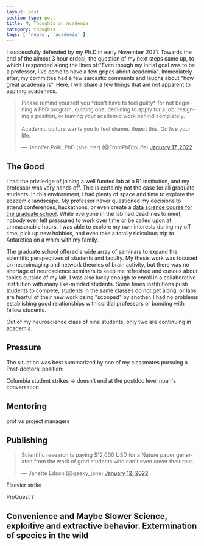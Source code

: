 ```yaml
---
layout: post
section-type: post
title: My Thoughts on Academia
category: thoughts 
tags: [ 'neuro', 'academia' ]
---
```


I successfully defended by my Ph.D in early November 2021. Towards the end of the almost 3 hour ordeal, the question of my next steps came up, to which I responded along the lines of:"Even though my initial goal was to be a professor, I've come to have a few gripes about academia". Immediately after, my committee had a few sarcastic comments and laughs about "how great academia is". Here, I will share a few things that are not apparent to aspiring academics.

<blockquote class="twitter-tweet"><p lang="en" dir="ltr">Please remind yourself you *don&#39;t have to feel guilty* for not beginning a PhD program, quitting one, declining to apply for a job, resigning a position, or leaving your academic work behind completely.<br><br>Academic culture wants you to feel shame. Reject this. Go live your life.</p>&mdash; Jennifer Polk, PhD (she, her) (@FromPhDtoLife) <a href="https://twitter.com/FromPhDtoLife/status/1483110843185340419?ref_src=twsrc%5Etfw">January 17, 2022</a></blockquote> <script async src="https://platform.twitter.com/widgets.js" charset="utf-8"></script>

## The Good
I had the priviledge of joining a well funded lab at a R1 institution, and my professor was very hands off. This is certainly not the case for all graduate students. In this environment, I had plenty of space and time to explore the academic landscape. My professor never questioned my decisions to attend conferences, hackathons, or even create a [data science course for the graduate school](https://wcm-datascibasics.github.io/). While everyone in the lab had deadlines to meet, nobody ever felt pressured to work over time or be called upon at unreasonable hours. I was able to explore my own interests during my off time, pick up new hobbies, and even take a totally ridiculous trip to Antarctica on a whim with my family. 

The graduate school offered a wide array of seminars to expand the scientific perspectives of students and faculty. My thesis work was focused on neuroimaging and network theories of brain activity, but there was no shortage of neuroscience seminars to keep me refreshed and curious about topics outside of my lab. I was also lucky enough to enroll in a collaborative institution with many like-minded students. Some times institutions push students to compete, students in the same classes do not get along, or labs are fearful of their new work being "scooped" by another. I had no problems establishing good relationships with cordial professors or bonding with fellow students. 

Out of my neuroscience class of nine students, only two are continuing in academia.


## Pressure
The situation was best summarized by one of my classmates pursuing a Post-doctoral position: 

Columbia student strikes -> doesn't end at the postdoc level
noah's conversation

## Mentoring
prof vs project managers

## Publishing
<blockquote class="twitter-tweet"><p lang="en" dir="ltr">Scientific research is paying $12,000 USD for a Nature paper generated from the work of grad students who can&#39;t even cover their rent.</p>&mdash; Janette Edson (@geeky_jane) <a href="https://twitter.com/geeky_jane/status/1481408604268015617?ref_src=twsrc%5Etfw">January 12, 2022</a></blockquote> <script async src="https://platform.twitter.com/widgets.js" charset="utf-8"></script>

Elsevier strike

ProQuest ? 

## Convenience and Maybe Slower Science, exploitive and extractive behavior. Extermination of species in the wild

